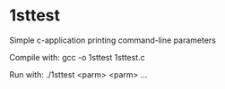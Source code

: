 1sttest
=======

Simple c-application printing command-line parameters

Compile with: gcc -o 1sttest 1sttest.c

Run with: ./1sttest \<parm\> \<parm\> ...
